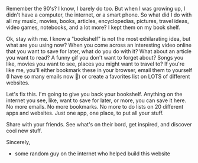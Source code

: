 Remember the 90's? I know, I barely do too. But when I was growing up, I didn't have a computer,
the internet, or a smart phone. So what did I do with all my music, movies, books, articles,
encyclopedias, pictures, travel ideas, video games, notebooks, and a lot more? I kept them on my
book shelf.

Ok, stay with me. I know a "bookshelf" is not the most exhilarating idea, but what are you using
now? When you come across an interesting video online that you want to save for later, what do
you do with it? What about an article you want to read? A funny gif you don't want to forget about?
Songs you like, movies you want to see, places you might want to travel to? If you're like me,
you'll either bookmark these in your browser, email them to yourself (I have so many emails now
🙁) or create a favorites list on LOTS of different websites.

Let's fix this. I'm going to give you back your bookshelf. Anything on the internet you see, like,
want to save for later, or more, you can save it here. No more emails. No more bookmarks. No more
to do lists on 20 different apps and websites. Just one app, one place, to put all your stuff.

Share with your friends. See what's on their bord, get inspired, and discover cool new stuff.

Sincerely,
- some random guy on the internet who helped build this website
